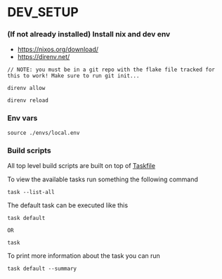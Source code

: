 # DEV_SETUP

### (If not already installed) Install nix and dev env

- https://nixos.org/download/
- https://direnv.net/

```
// NOTE: you must be in a git repo with the flake file tracked for this to work! Make sure to run git init...

direnv allow

direnv reload
```

### Env vars
```
source ./envs/local.env
```

### Build scripts

All top level build scripts are built on top of [Taskfile](https://taskfile.dev/)


To view the available tasks run something the following command

```
task --list-all

```
The default task can be executed like this

```
task default

OR

task
```

To print more information about the task you can run

```
task default --summary
```
